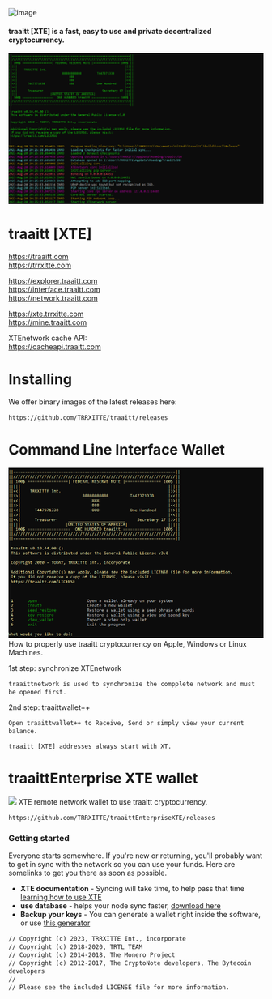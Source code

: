 ![image](https://github.com/TRRXITTE/traaitt/blob/master/docs/XTE.png)

#### traaitt [XTE] is a fast, easy to use and private decentralized cryptocurrency.
<!--
[![Discord](https://img.shields.io/discord/388915017187328002?label=traaittXTE%20Discord)](https://discord.gg/cXJBsJ6) [![GitHub All Releases](https://img.shields.io/github/downloads/TRRXITTE/traaitt/total?label=Downloads)](https://github.com/TRRXITTE/traaitt/releases) [![GitHub contributors](https://img.shields.io/github/contributors-anon/TRRXITTE/traaitt?label=Contributors)](https://github.com/TRRXITTE/traaitt/graphs/contributors) [![GitHub issues](https://img.shields.io/github/issues/TRRXITTE/traaitt?label=Issues)](https://github.com/TRRXITTE/traaitt/issues) ![GitHub stars](https://img.shields.io/github/stars/TRRXITTE/traaitt?label=Github%20Stars)
-->
<img src="https://github.com/TRRXITTE/traaitt/blob/master/include/XTEterminal.png">

# traaitt [XTE]

https://traaitt.com  
https://trrxitte.com

https://explorer.traaitt.com    
https://interface.traaitt.com  
https://network.traaitt.com  

https://xte.trrxitte.com    
https://mine.traaitt.com  
  
XTEnetwork cache API:  
https://cacheapi.traaitt.com  


# Installing

We offer binary images of the latest releases here: 
```
https://github.com/TRRXITTE/traaitt/releases
```


# Command Line Interface Wallet
<img src="https://github.com/TRRXITTE/traaitt/blob/master/include/XTEwallet.png">
How to properly use traaitt cryptocurrency on Apple, Windows or Linux Machines.

1st step: synchronize XTEnetwork
```
traaittnetwork is used to synchronize the compplete network and must be opened first.
```
2nd step: traaittwallet++
```
Open traaittwallet++ to Receive, Send or simply view your current balance.
````
```
traaitt [XTE] addresses always start with XT.
```

# traaittEnterprise XTE wallet
<img src="https://github.com/TRRXITTE/traaitt/blob/master/include/XTEenterprise.png">
XTE remote network wallet to use traaitt cryptocurrency.

```
https://github.com/TRRXITTE/traaittEnterpriseXTE/releases
```

### Getting started

Everyone starts somewhere. If you're new or returning, you'll probably want to get in sync with the network so you can use your funds. Here are somelinks to get you there as soon as possible.

-   **XTE documentation** - Syncing will take time, to help pass that time [learning how to use XTE](https://documentation.trrxitte.com/)
-   **use database** - helps your node sync faster, [download here](https://traaitt.com/binaries)
-   **Backup your keys** - You can generate a wallet right inside the software, or use [this generator](https://explorer.traaitt.com/#paperwallet)



```
// Copyright (c) 2023, TRRXITTE Int., incorporate
// Copyright (c) 2018-2020, TRTL TEAM
// Copyright (c) 2014-2018, The Monero Project
// Copyright (c) 2012-2017, The CryptoNote developers, The Bytecoin developers
//
// Please see the included LICENSE file for more information.
```
